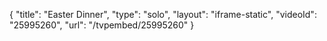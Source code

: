 {
    "title": "Easter Dinner",
    "type": "solo",
    "layout": "iframe-static",
    "videoId": "25995260",
    "url": "\/tvpembed\/25995260"
}